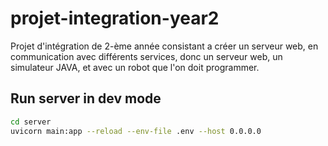 # projet-integration-year2
Projet d'intégration de 2-ème année consistant a créer un serveur web, en communication avec différents services, donc un serveur web, un simulateur JAVA, et avec un robot que l'on doit programmer. 

## Run server in dev mode

```bash
cd server
uvicorn main:app --reload --env-file .env --host 0.0.0.0
```
